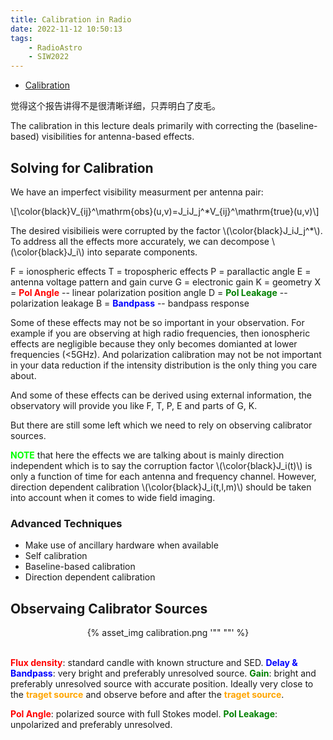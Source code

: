 ```yaml
---
title: Calibration in Radio
date: 2022-11-12 10:50:13
tags:
    - RadioAstro
    - SIW2022
---
```


- [Calibration](http://www.aoc.nrao.edu/events/synthesis/2022/slides/Calibration-2022.pdf)

觉得这个报告讲得不是很清晰详细，只弄明白了皮毛。

The calibration in this lecture deals primarily with correcting the (baseline-based) visibilities for antenna-based effects.


<!--more-->

## **Solving for Calibration**

We have an imperfect visibility measurment per antenna pair:

\\[\color{black}V_{ij}^\mathrm{obs}(u,v)=J_iJ_j^*V_{ij}^\mathrm{true}(u,v)\\]

The desired visibilieis were corrupted by the factor \\(\color{black}J_iJ_j^*\\). To address all the effects more accurately, we can decompose \\(\color{black}J_i\\) into separate components.

F = ionospheric effects
T = tropospheric effects
P = parallactic angle
E = antenna voltage pattern and gain curve
G = electronic gain
K = geometry
X = **<font color="red">Pol Angle</font>** -- linear polarization position angle
D = **<font color="green">Pol Leakage</font>** -- polarization leakage
B = **<font color="blue">Bandpass</font>** -- bandpass response

Some of these effects may not be so important in your observation. For example if you are observing at high radio frequencies, then ionospheric effects are negligible because they only becomes domianted at lower frequencies (<5GHz). And polarization calibration may not be not important in your data reduction if the intensity distribution is the only thing you care about.

And some of these effects can be derived using external information, the observatory will provide you like F, T, P, E and parts of G, K.

But there are still some left which we need to rely on observing calibrator sources.

**<font color="lime">NOTE</font>** that here the effects we are talking about is mainly direction independent which is to say the corruption factor \\(\color{black}J_i(t)\\) is only a function of time for each antenna and frequency channel. However, direction dependent calibration \\(\color{black}J_i(t,l,m)\\) should be taken into account when it comes to wide field imaging.

### **Advanced Techniques**

- Make use of ancillary hardware when available
- Self calibration
- Baseline-based calibration
- Direction dependent calibration


## **Observaing Calibrator Sources**

<div style="text-align:center">
{% asset_img calibration.png '"" ""' %}
</div></br>

**<font color="red">Flux density</font>**: standard candle with known structure and SED.
**<font color="blue">Delay & Bandpass</font>**: very bright and preferably unresolved source.
**<font color="green">Gain</font>**: bright and preferably unresolved source with accurate position. Ideally very close to the **<font color="orange">traget source</font>** and observe before and after the **<font color="orange">traget source</font>**.

**<font color="red">Pol Angle</font>**: polarized source with full Stokes model.
**<font color="green">Pol Leakage</font>**: unpolarized and preferably unresolved.




